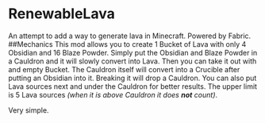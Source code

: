# RenewableLava
An attempt to add a way to generate lava in Minecraft. Powered by Fabric.
##Mechanics
This mod allows you to create 1 Bucket of Lava with only 4 Obsidian and 16 Blaze Powder. Simply put the Obsidian and Blaze Powder in a Cauldron and it will slowly convert into Lava. Then you can take it out with and empty Bucket. 
The Cauldron itself will convert into a Crucible after putting an Obsidian into it. Breaking it will drop a Cauldron.
You can also put Lava sources next and under the Cauldron for better results. The upper limit is 5 Lava sources *(when it is above Cauldron it does **not** count)*.

Very simple.

